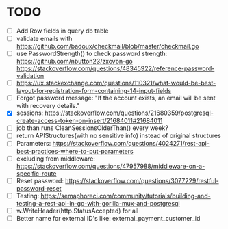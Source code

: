 # TODO


- [ ] Add Row fields in query db table
- [ ] validate emails with https://github.com/badoux/checkmail/blob/master/checkmail.go
- [ ] use PasswordStrength() to check password strength: https://github.com/nbutton23/zxcvbn-go
https://stackoverflow.com/questions/48345922/reference-password-validation
- [ ] https://ux.stackexchange.com/questions/110321/what-would-be-best-layout-for-registration-form-containing-14-input-fields
- [ ] Forgot password message: "If the account exists, an email will be sent with recovery details."
- [X] sessions: https://stackoverflow.com/questions/21680359/postgresql-create-access-token-on-insert/21684011#21684011
- [ ] job than runs CleanSessionsOlderThan() every week?
- [ ] return APIStructures(with no sensitive info) instead of original structures
- [ ] Parameters: https://stackoverflow.com/questions/4024271/rest-api-best-practices-where-to-put-parameters
- [ ] excluding from middleware: https://stackoverflow.com/questions/47957988/middleware-on-a-specific-route
- [ ] Reset password: https://stackoverflow.com/questions/3077229/restful-password-reset
- [ ] Testing: https://semaphoreci.com/community/tutorials/building-and-testing-a-rest-api-in-go-with-gorilla-mux-and-postgresql
- [ ] w.WriteHeader(http.StatusAccepted) for all
- [ ] Better name for external ID's like: external_payment_customer_id